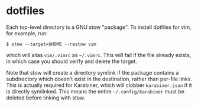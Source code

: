 # dotfiles

Each top-level directory is a GNU stow "package". To install dotfiles for vim, for example, run:

```
$ stow --target=$HOME --restow vim
```

which will alias `vim/.vimrc` as `~/.vimrc`. This will fail if the file already exists, in which
case you should verify and delete the target.

Note that stow will create a directory symlink if the package contains a subdirectory which doesn't
exist in the destination, rather than per-file links.
This is actually required for Karabiner, which will clobber `karabiner.json` if it is directly
symlinked. This means the entire `~/.config/karabiner` must be deleted before linking with stow.

